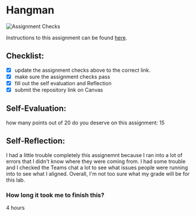 Hangman
=====================
![Assignment Checks](https://github.com/IT3049C/Hangman/workflows/Assignment%20Checks/badge.svg)

Instructions to this assignment can be found [here](#).

## Checklist:
- [x] update the assignment checks above to the correct link.
- [x] make sure the assignment checks pass
- [x] fill out the self evaluation and Reflection
- [x] submit the repository link on Canvas

## Self-Evaluation:

how many points out of 20 do you deserve on this assignment: 15

## Self-Reflection:
I had a little trouble completely this assignemnt because I ran into a lot of errors that I didn't know where they were coming from. I had some trouble and I checked the Teams chat a lot to see what issues people were running into to see what I aligned. Overall, I'm not too sure what my grade will be for this lab.

### How long it took me to finish this?
4 hours
